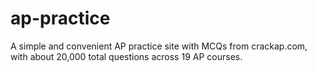 # ap-practice
A simple and convenient AP practice site with MCQs from crackap.com, with about 20,000 total questions across 19 AP courses.
